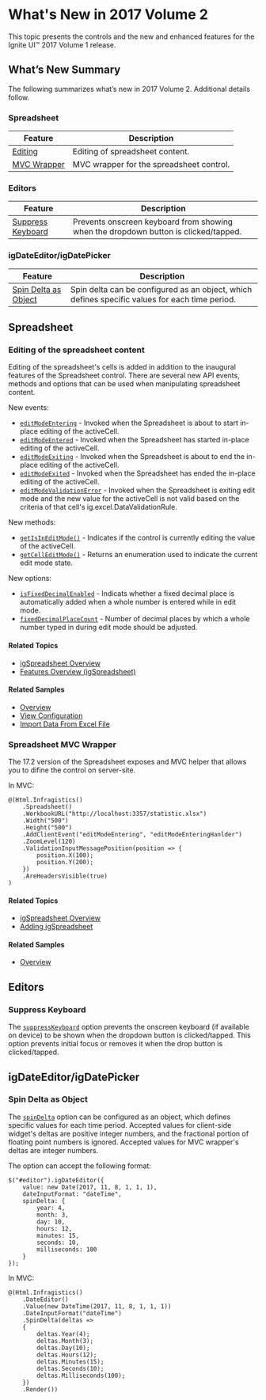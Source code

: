 ﻿<!--
|metadata|
{
    "fileName": "whats-new-in-2017-volume2",
    "controlName": [],
    "tags": []
}
|metadata|
-->

# What's New in 2017 Volume 2

This topic presents the controls and the new and enhanced features for the Ignite UI™ 2017 Volume 1 release.


## What’s New Summary

The following summarizes what’s new in 2017 Volume 2. Additional details follow.

### Spreadsheet
Feature | Description
---|---
[Editing](#spreadsheetEditing)| Editing of spreadsheet content.
[MVC Wrapper](#spreadsheetMVCWrapper)| MVC wrapper for the spreadsheet control.

### Editors

Feature | Description
---|---
[Suppress Keyboard](#suppressKeyboard)| Prevents onscreen keyboard from showing when the dropdown button is clicked/tapped.

### igDateEditor/igDatePicker

Feature | Description
---|---
[Spin Delta as Object](#spinDeltaObject)| Spin delta can be configured as an object, which defines specific values for each time period.

## Spreadsheet

### <a id="spreadsheetEditing"></a> Editing of the spreadsheet content

Editing of the spreadsheet's cells is added in addition to the inaugural features of the Spreadsheet control. There are several new API events, methods and options that can be used when manipulating spreadsheet content.

New events: 
-   [`editModeEntering`](ui.igspreadsheet#events:editModeEntering) - Invoked when the Spreadsheet is about to start in-place editing of the activeCell.
-   [`editModeEntered`](ui.igspreadsheet#events:editModeEntered) - Invoked when the Spreadsheet has started in-place editing of the activeCell.
-   [`editModeExiting`](ui.igspreadsheet#events:editModeExiting) - Invoked when the Spreadsheet is about to end the in-place editing of the activeCell.
-   [`editModeExited`](ui.igspreadsheet#events:editModeExited) - Invoked when the Spreadsheet has ended the in-place editing of the activeCell.
-   [`editModeValidationError`](ui.igspreadsheet#events:editModeValidationError) - Invoked when the Spreadsheet is exiting edit mode and the new value for the activeCell is not valid based on the criteria of that cell's ig.excel.DataValidationRule.


New methods:
-   [`getIsInEditMode()`](ui.igspreadsheet#methods:getIsInEditMode) - Indicates if the control is currently editing the value of the activeCell.
-   [`getCellEditMode()`](ui.igspreadsheet#methods:getCellEditMode) - Returns an enumeration used to indicate the current edit mode state.

New options:
-   [`isFixedDecimalEnabled`](ui.igspreadsheet#options:isFixedDecimalEnabled) - Indicats whether a fixed decimal place is automatically added when a whole number is entered while in edit mode.
-   [`fixedDecimalPlaceCount`](ui.igspreadsheet#options:fixedDecimalPlaceCount) - Number of decimal places by which a whole number typed in during edit mode should be adjusted.

#### Related Topics
-   [igSpreadsheet Overview](igspreadsheet-overview.html)
-   [Features Overview (igSpreadsheet)](igspreadsheet-feature-overview.html)

#### Related Samples
-   [Overview](%%SamplesUrl%%/spreadsheet/overview)
-   [View Configuration](%%SamplesUrl%%/spreadsheet/create-view-save)
-   [Import Data From Excel File](%%SamplesUrl%%/spreadsheet/loading-data)

### <a id="spreadsheetMVCWrapper"></a> Spreadsheet MVC Wrapper
The 17.2 version of the Spreadsheet exposes and MVC helper that allows you to difine the control on server-site.

In MVC:
```
@(Html.Infragistics()
	.Spreadsheet()
    .WorkbookURL("http://localhost:3357/statistic.xlsx")
    .Width("500")
    .Height("500")
    .AddClientEvent("editModeEntering", "editModeEnteringHanlder")
    .ZoomLevel(120)
    .ValidationInputMessagePosition(position => {
        position.X(100);
        position.Y(200);
    })
    .AreHeadersVisible(true)
)
```

#### Related Topics
-   [igSpreadsheet Overview](igspreadsheet-overview.html)
-   [Adding igSpreadsheet](adding-igspreadsheet.html)


#### Related Samples
-   [Overview](%%SamplesUrl%%/spreadsheet/aspnet-mvc)


## Editors

### <a id="suppressKeyboard"></a> Suppress Keyboard

The [`suppressKeyboard`](ui.igtexteditor#options:suppressKeyboard) option prevents the onscreen keyboard (if available on device) to be shown when the dropdown button is clicked/tapped. This option prevents initial focus or removes it when the drop button is clicked/tapped.

## igDateEditor/igDatePicker

### <a id="spinDeltaObject"></a> Spin Delta as Object

The [`spinDelta`](%%jQueryApiUrl%%/ui.igdateeditor#options:spinDelta) option can be configured as an object, which defines specific values for each time period.
Accepted values for client-side widget's deltas are positive integer numbers, and the fractional portion of floating point numbers is ignored.
Accepted values for MVC wrapper's deltas are integer numbers.

The option can accept the following format:

```
$("#editor").igDateEditor({
    value: new Date(2017, 11, 8, 1, 1, 1),
    dateInputFormat: "dateTime",
    spinDelta: {
        year: 4,
        month: 3,
        day: 10,
        hours: 12,
        minutes: 15,
        seconds: 10,
        milliseconds: 100
    }
});
```

In MVC:
```
@(Html.Infragistics()
	.DateEditor()
	.Value(new DateTime(2017, 11, 8, 1, 1, 1))
    .DateInputFormat("dateTime")
    .SpinDelta(deltas =>
    {
        deltas.Year(4);
        deltas.Month(3);
        deltas.Day(10);
        deltas.Hours(12);
        deltas.Minutes(15);
        deltas.Seconds(10);
        deltas.Milliseconds(100);
    })
	.Render())
```